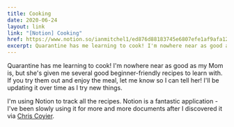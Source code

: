```yaml
---
title: Cooking
date: 2020-06-24
layout: link
link: "[Notion] Cooking"
href: https://www.notion.so/ianmitchel1/ed876d88183745e6807efe1af9afa120?v=2502348156db494f88ff2f24cdc3f528
excerpt: Quarantine has me learning to cook! I'm nowhere near as good as my Mom is, but she's given me some good starter recipes to learn with.
---
```


Quarantine has me learning to cook! I'm nowhere near as good as my Mom is, but she's given me several good beginner-friendly recipes to learn with. If you try them out and enjoy the meal, let me know so I can tell her! I'll be updating it over time as I try new things.

I'm using Notion to track all the recipes. Notion is a fantastic application - I've been slowly using it for more and more documents after I discovered it via [Chris Coyier](https://css-tricks.com/how-ive-been-using-notion-personally-and-professionally/).
